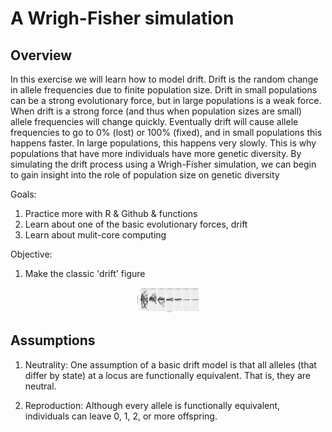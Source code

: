 # **A Wrigh-Fisher simulation**

## Overview
In this exercise we will learn how to model drift. Drift is the random change in allele frequencies due to finite population size. Drift in small populations can be a strong evolutionary force, but in large populations is a weak force. When drift is a strong force (and thus when population sizes are small) allele frequencies will change quickly. Eventually drift will cause allele frequencies to go to 0% (lost) or 100% (fixed), and in small populations this happens faster. In large populations, this happens very slowly. This is why populations that have more individuals have more genetic diversity. By simulating the drift process using a Wrigh-Fisher simulation, we can begin to gain insight into the role of population size on genetic diversity

Goals:
1. Practice more with R & Github & functions
2. Learn about one of the basic evolutionary forces, drift
3. Learn about mulit-core computing

Objective:
1. Make the classic 'drift' figure
<p align="center">
  <img src="/Module_2/images/wf.png" width="100"/>
</p>


## Assumptions
1. Neutrality: One assumption of a basic drift model is that all alleles (that differ by state) at a locus are functionally equivalent. That is, they are neutral. <br>

2. Reproduction: Although every allele is functionally equivalent, individuals can leave 0, 1, 2, or more offspring.
